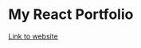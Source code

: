# My React Portfolio
[Link to website](https://6086e74a2afed425837c18a6--naughty-wilson-e69846.netlify.app/)